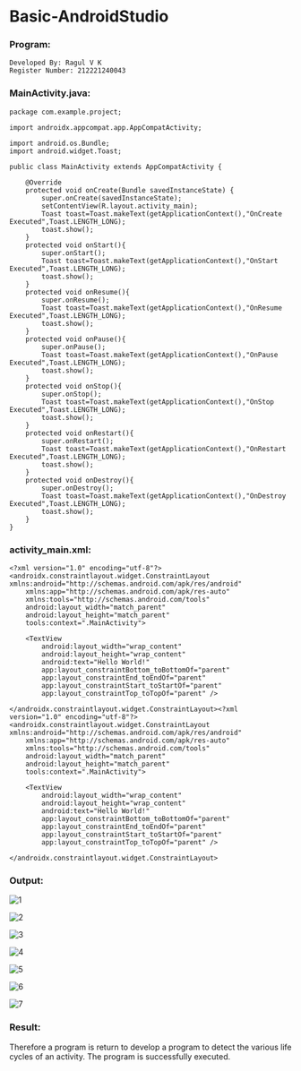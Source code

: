# Basic-AndroidStudio
### Program:
~~~
Developed By: Ragul V K
Register Number: 212221240043
~~~
### MainActivity.java:
~~~
package com.example.project;

import androidx.appcompat.app.AppCompatActivity;

import android.os.Bundle;
import android.widget.Toast;

public class MainActivity extends AppCompatActivity {

    @Override
    protected void onCreate(Bundle savedInstanceState) {
        super.onCreate(savedInstanceState);
        setContentView(R.layout.activity_main);
        Toast toast=Toast.makeText(getApplicationContext(),"OnCreate Executed",Toast.LENGTH_LONG);
        toast.show();
    }
    protected void onStart(){
        super.onStart();
        Toast toast=Toast.makeText(getApplicationContext(),"OnStart Executed",Toast.LENGTH_LONG);
        toast.show();
    }
    protected void onResume(){
        super.onResume();
        Toast toast=Toast.makeText(getApplicationContext(),"OnResume Executed",Toast.LENGTH_LONG);
        toast.show();
    }
    protected void onPause(){
        super.onPause();
        Toast toast=Toast.makeText(getApplicationContext(),"OnPause Executed",Toast.LENGTH_LONG);
        toast.show();
    }
    protected void onStop(){
        super.onStop();
        Toast toast=Toast.makeText(getApplicationContext(),"OnStop Executed",Toast.LENGTH_LONG);
        toast.show();
    }
    protected void onRestart(){
        super.onRestart();
        Toast toast=Toast.makeText(getApplicationContext(),"OnRestart Executed",Toast.LENGTH_LONG);
        toast.show();
    }
    protected void onDestroy(){
        super.onDestroy();
        Toast toast=Toast.makeText(getApplicationContext(),"OnDestroy Executed",Toast.LENGTH_LONG);
        toast.show();
    }
}
~~~
### activity_main.xml:
~~~
<?xml version="1.0" encoding="utf-8"?>
<androidx.constraintlayout.widget.ConstraintLayout xmlns:android="http://schemas.android.com/apk/res/android"
    xmlns:app="http://schemas.android.com/apk/res-auto"
    xmlns:tools="http://schemas.android.com/tools"
    android:layout_width="match_parent"
    android:layout_height="match_parent"
    tools:context=".MainActivity">

    <TextView
        android:layout_width="wrap_content"
        android:layout_height="wrap_content"
        android:text="Hello World!"
        app:layout_constraintBottom_toBottomOf="parent"
        app:layout_constraintEnd_toEndOf="parent"
        app:layout_constraintStart_toStartOf="parent"
        app:layout_constraintTop_toTopOf="parent" />

</androidx.constraintlayout.widget.ConstraintLayout><?xml version="1.0" encoding="utf-8"?>
<androidx.constraintlayout.widget.ConstraintLayout xmlns:android="http://schemas.android.com/apk/res/android"
    xmlns:app="http://schemas.android.com/apk/res-auto"
    xmlns:tools="http://schemas.android.com/tools"
    android:layout_width="match_parent"
    android:layout_height="match_parent"
    tools:context=".MainActivity">

    <TextView
        android:layout_width="wrap_content"
        android:layout_height="wrap_content"
        android:text="Hello World!"
        app:layout_constraintBottom_toBottomOf="parent"
        app:layout_constraintEnd_toEndOf="parent"
        app:layout_constraintStart_toStartOf="parent"
        app:layout_constraintTop_toTopOf="parent" />

</androidx.constraintlayout.widget.ConstraintLayout>
~~~
### Output:

![1](https://user-images.githubusercontent.com/93427224/190245524-3af46ac8-6f5e-4ab8-99aa-affecb5d21a5.png)

![2](https://user-images.githubusercontent.com/93427224/190246003-7bfac1a8-e9a0-4ae0-bc0c-2a45c211c882.png)


![3](https://user-images.githubusercontent.com/93427224/190246474-36e4683a-62eb-459e-98a9-eb8f584d107c.png)

![4](https://user-images.githubusercontent.com/93427224/190246495-336bab7d-bfb3-4c26-b617-05ff1cee84a9.png)

![5](https://user-images.githubusercontent.com/93427224/190246549-cb813ddf-68e4-4a00-81e2-0fa044ca627c.png)

![6](https://user-images.githubusercontent.com/93427224/190246584-d7d3242d-63af-48e3-a00a-77994a38fa59.png)

![7](https://user-images.githubusercontent.com/93427224/190246628-35fcdaa0-90fe-4ecc-ac6e-45a7a658c0d4.png)

### Result:
Therefore a program is return to develop a program to detect the various life cycles of an activity. The program is successfully executed.
